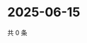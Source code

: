 # 2025-06-15

共 0 条

<!-- BEGIN ZHIHUQUESTIONS -->
<!-- 最后更新时间 Sun Jun 15 2025 23:10:22 GMT+0800 (China Standard Time) -->

<!-- END ZHIHUQUESTIONS -->
